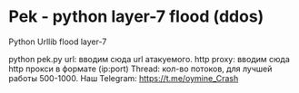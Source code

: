# Pek - python layer-7 flood (ddos)
Python Urllib flood layer-7

python pek.py
url: вводим сюда url атакуемого.
http proxy: вводим сюда http прокси в формате (ip:port)
Thread: кол-во потоков, для лучшей работы 500-1000.
Наш Telegram: https://t.me/oymine_Crash
